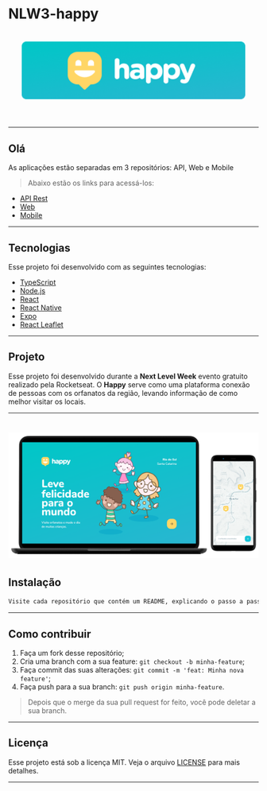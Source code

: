 # NLW3-happy

<h1 align="center">
  <img alt="Happy"  src="happy.png" width="450px" />
</h1>

<br>

---

##  Olá

As aplicações estão separadas em 3 repositórios: API, Web e Mobile

>Abaixo estão os links para acessá-los:

- [API Rest](https://github.com/AndreVTavares/NLW3happy-server)
- [Web](https://github.com/AndreVTavares/NLW3happy-web)
- [Mobile](https://github.com/AndreVTavares/NLW3happy-mobile)

---

##  Tecnologias

Esse projeto foi desenvolvido com as seguintes tecnologias:

- [TypeScript](https://www.typescriptlang.org/)
- [Node.js](https://nodejs.org/en/)
- [React](https://reactjs.org)
- [React Native](https://facebook.github.io/react-native/)
- [Expo](https://expo.io/)
- [React Leaflet](https://react-leaflet.js.org/)

---

##  Projeto
Esse projeto foi desenvolvido durante a <strong>Next Level Week</strong> evento gratuito realizado pela Rocketseat.
O <strong>Happy</strong> serve como uma plataforma conexão de pessoas com os orfanatos da região, levando informação de como melhor visitar os locais.

---

<h1 align="center">
  <img alt="Happy"  src="happy-screens.png" width="650px" />
</h1>



##  Instalação

```bash
Visite cada repositório que contém um README, explicando o passo a passo.
```
---

##  Como contribuir

1. Faça um fork desse repositório;
2. Cria uma branch com a sua feature: `git checkout -b minha-feature`;
3. Faça commit das suas alterações: `git commit -m 'feat: Minha nova feature'`;
4. Faça push para a sua branch: `git push origin minha-feature`.

>Depois que o merge da sua pull request for feito, você pode deletar a sua branch.
---

##  Licença

Esse projeto está sob a licença MIT. Veja o arquivo [LICENSE](LICENSE.md) para mais detalhes.

---
